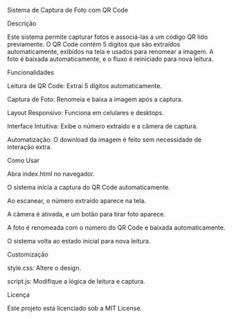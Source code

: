 Sistema de Captura de Foto com QR Code

Descrição

Este sistema permite capturar fotos e associá-las a um código QR lido previamente. O QR Code contém 5 dígitos que são extraídos automaticamente, exibidos na tela e usados para renomear a imagem. A foto é baixada automaticamente, e o fluxo é reiniciado para nova leitura.

Funcionalidades

Leitura de QR Code: Extrai 5 dígitos automaticamente.

Captura de Foto: Renomeia e baixa a imagem após a captura.

Layout Responsivo: Funciona em celulares e desktops.

Interface Intuitiva: Exibe o número extraído e a câmera de captura.

Automatização: O download da imagem é feito sem necessidade de interação extra.

Como Usar

Abra index.html no navegador.

O sistema inicia a captura do QR Code automaticamente.

Ao escanear, o número extraído aparece na tela.

A câmera é ativada, e um botão para tirar foto aparece.

A foto é renomeada com o número do QR Code e baixada automaticamente.

O sistema volta ao estado inicial para nova leitura.

Customização

style.css: Altere o design.

script.js: Modifique a lógica de leitura e captura.

Licença

Este projeto está licenciado sob a MIT License.

